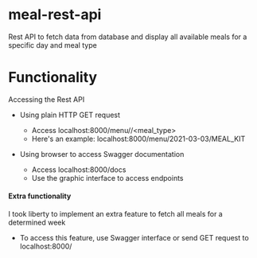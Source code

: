 # meal-rest-api
Rest API to fetch data from database and display all available meals for a specific day and meal type


# Functionality
Accessing the Rest API
- Using plain HTTP GET request
  - Access localhost:8000/menu/<YYYY-MM-DD>/<meal_type>
  - Here's an example: localhost:8000/menu/2021-03-03/MEAL_KIT

- Using browser to access Swagger documentation
  - Access localhost:8000/docs
  - Use the graphic interface to access endpoints


#### Extra functionality
I took liberty to implement an extra feature to fetch all meals for a determined week
- To access this feature, use Swagger interface or send GET request to localhost:8000/<YYYY-MM-DD>
